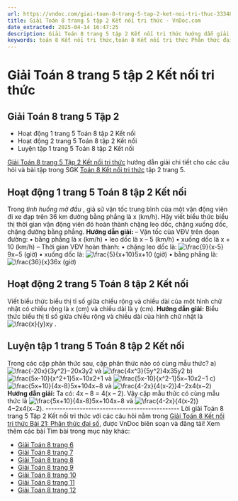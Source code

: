 ```yaml
---
url: https://vndoc.com/giai-toan-8-trang-5-tap-2-ket-noi-tri-thuc-333488
title: Giải Toán 8 trang 5 tập 2 Kết nối tri thức - VnDoc.com
date_extracted: 2025-04-14 16:47:25
description: Giải Toán 8 trang 5 tập 2 Kết nối tri thức hướng dẫn giải chi tiết các câu hỏi và bài tập trong SGK Toán 8 Kết nối tri thức tập 2.
keywords: toán 8 Kết nối tri thức,toán 8 Kết nối tri thức Phân thức đại số,toán lớp 8 Kết nối tri thức,giải toán 8 Kết nối tri thức,giải sgk toán 8 Kết nối tri thức,sgk toán 8 Kết nối tri thức,toán 8 Phân thức đại số,giải toán 8 ctst,giải toán 8 Phân thức đại số,giải toán 8 kntt,toán 8 kntt,giải toán 8 kntt bài 21,toán 8 bài 21,giải toán 8 bài 21,bài 21 toán 8,giải bài 21 toán 8,toán 8 trang 5,giải toán 8 trang 5,giải toán lớp 8 trang 5,toán lớp 8 trang 5,luyện tập 1 sgk toán 8 tập 2
---
```


# Giải Toán 8 trang 5 tập 2 Kết nối tri thức
## **Giải Toán 8 trang 5 Tập 2**
  * Hoạt động 1 trang 5 Toán 8 tập 2 Kết nối
  * Hoạt động 2 trang 5 Toán 8 tập 2 Kết nối
  * Luyện tập 1 trang 5 Toán 8 tập 2 Kết nối

[Giải Toán 8 trang 5 Tập 2 Kết nối tri thức](<https://vndoc.com/giai-toan-8-trang-5-tap-2-ket-noi-tri-thuc-333488>) hướng dẫn giải chi tiết cho các câu hỏi và bài tập trong SGK [Toán 8 Kết nối tri thức](<https://vndoc.com/toan-8-ket-noi-tri-thuc>) tập 2 trang 5.
## **Hoạt động 1 trang 5 Toán 8 tập 2 Kết nối**
Trong _tình huống mở đầu_ , giả sử vận tốc trung bình của một vận động viên đi xe đạp trên 36 km đường bằng phẳng là x \(km/h\). Hãy viết biểu thức biểu thị thời gian vận động viên đó hoàn thành chặng leo dốc, chặng xuống dốc, chặng đường bằng phẳng.
**Hướng dẫn giải:**
– Vận tốc của VĐV trên đoạn đường:
• bằng phẳng là x \(km/h\)
• leo dốc là x – 5 \(km/h\)
• xuống dốc là x + 10 \(km/h\)
– Thời gian VĐV hoàn thành:
• chặng leo dốc là: ![\\frac{9}{x-5}](https://i.vdoc.vn/data/image/blank.png)9x−5 \(giờ\)
• xuống dốc là: ![\\frac{5}{x+10}](https://i.vdoc.vn/data/image/blank.png)5x+10 \(giờ\)
• bằng phẳng là: ![\\frac{36}{x}](https://i.vdoc.vn/data/image/blank.png)36x \(giờ\)
## **Hoạt động 2 trang 5 Toán 8 tập 2 Kết nối**
Viết biểu thức biểu thị tỉ số giữa chiều rộng và chiều dài của một hình chữ nhật có chiều rộng là x \(cm\) và chiều dài là y \(cm\).
**Hướng dẫn giải:**
Biểu thức biểu thị tỉ số giữa chiều rộng và chiều dài của hình chữ nhật là ![\\frac{x}{y}](https://i.vdoc.vn/data/image/blank.png)xy .
## **Luyện tập 1 trang 5 Toán 8 tập 2 Kết nối**
Trong các cặp phân thức sau, cặp phân thức nào có cùng mẫu thức?
a\) ![\\frac{-20x}{3y^2}](https://i.vdoc.vn/data/image/blank.png)−20x3y2 và ![\\frac{4x^3}{5y^2}](https://i.vdoc.vn/data/image/blank.png)4x35y2
b\) ![\\frac{5x-10}{x^2+1}](https://i.vdoc.vn/data/image/blank.png)5x−10x2+1 và ![\\frac{5x-10}{x^2-1}](https://i.vdoc.vn/data/image/blank.png)5x−10x2−1
c\) ![\\frac{5x+10}{4x-8}](https://i.vdoc.vn/data/image/blank.png)5x+104x−8 và ![\\frac{4-2x}{4\(x-2\)}](https://i.vdoc.vn/data/image/blank.png)4−2x4\(x−2\)
**Hướng dẫn giải:**
Ta có: 4x – 8 = 4\(x – 2\).
Vậy cặp mẫu thức có cùng mẫu thức là ![\\frac{5x+10}{4x-8}](https://i.vdoc.vn/data/image/blank.png)5x+104x−8 và ![\\frac{4-2x}{4\(x-2\)}](https://i.vdoc.vn/data/image/blank.png)4−2x4\(x−2\).
\-----------------------------------------------
Lời giải Toán 8 trang 5 Tập 2 Kết nối tri thức với các câu hỏi nằm trong [Giải Toán 8 Kết nối tri thức Bài 21: Phân thức đại số](<https://vndoc.com/toan-8-bai-21-phan-thuc-dai-so-313916>), được VnDoc biên soạn và đăng tải\!
Xem thêm các bài Tìm bài trong mục này khác:
  * [Giải Toán 8 trang 6 ](</giai-toan-8-trang-6-tap-2-ket-noi-tri-thuc-333489>)
  * [Giải Toán 8 trang 7 ](</giai-toan-8-trang-7-tap-2-ket-noi-tri-thuc-333493>)
  * [Giải Toán 8 trang 8 ](</giai-toan-8-trang-8-tap-2-ket-noi-tri-thuc-333496>)
  * [Giải Toán 8 trang 9 ](</giai-toan-8-trang-9-tap-2-ket-noi-tri-thuc-333497>)
  * [Giải Toán 8 trang 10 ](</giai-toan-8-trang-10-tap-2-ket-noi-tri-thuc-333498>)
  * [Giải Toán 8 trang 11 ](</giai-toan-8-trang-11-tap-2-ket-noi-tri-thuc-333501>)
  * [Giải Toán 8 trang 12 ](</giai-toan-8-trang-12-tap-2-ket-noi-tri-thuc-333504>)

